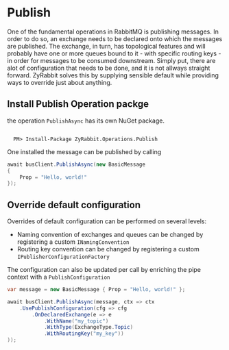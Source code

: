 # Publish

One of the fundamental operations in RabbitMQ is publishing messages. In order to do so, an exchange needs to be declared onto which the messages are published. The exchange, in turn, has topological features and will probably have one or more queues bound to it - with specific routing keys - in order for messages to be consumed downstream. Simply put, there are alot of configuration that needs to be done, and it is not allways straight forward. ZyRabbit solves this by supplying sensible default while providing ways to override just about anything.

## Install Publish Operation packge

the operation `PublishAsync` has its own NuGet package.

```nuget

  PM> Install-Package ZyRabbit.Operations.Publish
```

One installed the message can be published by calling

```csharp
await busClient.PublishAsync(new BasicMessage
{
    Prop = "Hello, world!"
});
```

## Override default configuration

Overrides of default configuration can be performed on several levels:

* Naming convention of exchanges and queues can be changed by registering a custom `INamingConvention`
* Routing key convention can be changed by registering a custom `IPublisherConfigurationFactory`

The configuration can also be updated per call by enriching the pipe context with a `PublishConfiguration`

```csharp
var message = new BasicMessage { Prop = "Hello, world!" };

await busClient.PublishAsync(message, ctx => ctx
    .UsePublishConfiguration(cfg => cfg
        .OnDeclaredExchange(e => e
            .WithName("my_topic")
            .WithType(ExchangeType.Topic)
            .WithRoutingKey("my_key"))
));
```

